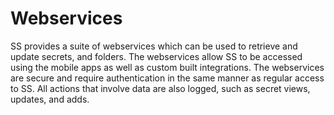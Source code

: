 [title]: # (Webservices)
[tags]: # (Webservices)
[priority]: # (3300)

# Webservices

SS provides a suite of webservices which can be used to retrieve and update secrets, and folders. The webservices allow SS to be accessed using the mobile apps as well as custom built integrations. The webservices are secure and require authentication in the same manner as regular access to SS. All actions that involve data are also logged, such as secret views, updates, and adds.
